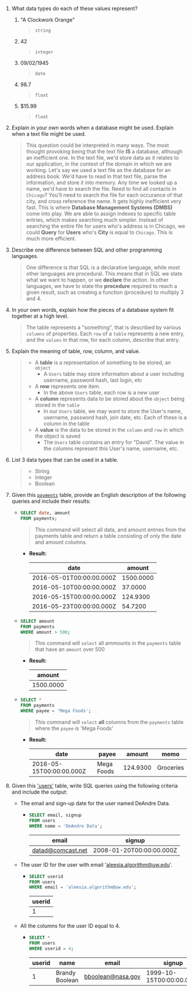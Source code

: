1. What data types do each of these values represent?
   1. "A Clockwork Orange"
      > `string`
   2. 42
      > `integer`
   3. 09/02/1945
      > `date`
   4. 98.7
      > `float`
   5. $15.99
      > `float`
2. Explain in your own words when a database might be used. Explain when a text file might be used.
   >This question could be interpreted in many ways.  The most thought provoking being that the text file **IS** a database, although an inefficient one.  In the text file, we'd store data as it relates to our application, in the context of the domain in which we are working.  Let's say we used a text file as the database for an address book.  We'd have to read in that text file, parse the information, and store it into memory.  Any time we looked up a name, we'd have to search the file.  Need to find all contacts in `Chicago`?  You'll need to search the file for each occurance of that city, and cross reference the name.  It gets highly inefficient very fast.  This is where **Database Management Systems (DMBS)** come into play.  We are able to assign indexes to specific table entries, which makes searching much simpler.  Instead of searching the entire file for users who's address is in Chicago, we could **Query** for **Users** who's **City** is equal to `Chicago`.  This is much more efficient.
3. Describe one difference between SQL and other programming languages.
   >One difference is that SQL is a declarative language, while most other languages are procedural.  This means that in SQL we state what we want to happen, or we **declare** the action.  In other languages, we have to state the **procedure** required to reach a given result, such as creating a function (procedure) to multiply 3 and 4.
4. In your own words, explain how the pieces of a database system fit together at a high level.
   >The table represents a "something", that is described by various `columns` of properties.  Each `row` of a `table` represents a new entry, and the `values` in that row, for each column, describe that entry.
5. Explain the meaning of table, row, column, and value.
   >- A **table** is a representation of something to be stored, an `object`
   >   - A `Users` table may store information about a user including username, password hash, last login, etc
   >- A **row** represents one item.
   >   - In the above `Users` table, each row is a new user
   >- A **column** represents data to be stored about the `object` being stored in the `table`
   >   - In our `Users` table, we may want to store the User's name, username, password hash, join date, etc. Each of these is a column in the table
   >- A **value** is the data to be stored in the `column` and `row` in which the object is saved
   >   - The `Users` table contains an entry for "David".  The value in the columns represent this User's name, username, etc.
6. List 3 data types that can be used in a table.
   >- String
   >- Integer
   >- Boolean
7. Given this [`payments`](https://www.db-fiddle.com/f/5gVGFmB8Aq66SejCFEbfdd/0) table, provide an English description of the following queries and include their results:
   - ```SQL
     SELECT date, amount
     FROM payments;
     ```
     >This command will select all data, and amount entries from the payments table and return a table consisting of only the date and amount columns.
     
     - **Result:**
     
       date | amount
       -----|-------
       2016-05-01T00:00:00.000Z | 1500.0000
       2016-05-10T00:00:00.000Z | 37.0000
       2016-05-15T00:00:00.000Z | 124.9300
       2016-05-23T00:00:00.000Z | 54.7200

   - ```SQL
     SELECT amount
     FROM payments
     WHERE amount > 500;
     ```
     >This command will `select` all ammounts in the `payments` table that have an `amount` over 500
     
     - **Result:**
     
       amount |
       -----|
       1500.0000 |

   - ```SQL
     SELECT *
     FROM payments
     WHERE payee = 'Mega Foods';
     ```
     >This command will `select` **all** columns from the `payments` table where the `payee` is 'Mega Foods'
     
     - **Result:**
     
       date | payee | amount | memo
       -----|-------|--------|-----
       2016-05-15T00:00:00.000Z | Mega Foods | 124.9300 | Groceries

8. Given this ['users'](https://www.db-fiddle.com/f/iQAEYktwysXqcLQHv2dwbc/0) table, write SQL queries using the following criteria and include the output:
   * The email and sign-up date for the user named DeAndre Data.
     - ```SQL
       SELECT email, signup
       FROM users
       WHERE name = 'DeAndre Data';
       ```

       email | signup
       ------|-------
       datad@comcast.net | 2008-01-20T00:00:00.000Z
     
   * The user ID for the user with email 'aleesia.algorithm@uw.edu'.
     - ```SQL
       SELECT userid
       FROM users
       WHERE email = 'aleesia.algorithm@uw.edu';
       ```

       userid |
       -------|
       1 |
       
   * All the columns for the user ID equal to 4.
     - ```SQL
       SELECT *
       FROM users
       WHERE userid = 4;
       ```

       userid | name | email | signup
       -------|------|-------|-------
       1 | Brandy Boolean | bboolean@nasa.gov | 1999-10-15T00:00:00.000Z
